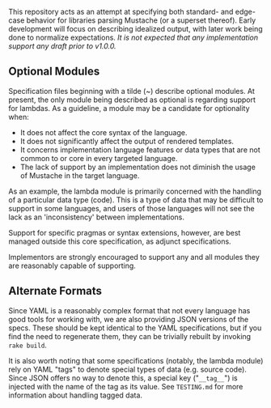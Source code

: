 This repository acts as an attempt at specifying both standard- and edge-case
behavior for libraries parsing Mustache (or a superset thereof).  Early
development will focus on describing idealized output, with later work being
done to normalize expectations.  *It is not expected that any implementation
support any draft prior to v1.0.0.*

Optional Modules
----------------

Specification files beginning with a tilde (~) describe optional modules.  At
present, the only module being described as optional is regarding support for
lambdas.  As a guideline, a module may be a candidate for optionality when:

  * It does not affect the core syntax of the language.
  * It does not significantly affect the output of rendered templates.
  * It concerns implementation language features or data types that are not
    common to or core in every targeted language.
  * The lack of support by an implementation does not diminish the usage of
    Mustache in the target language.

As an example, the lambda module is primarily concerned with the handling of a
particular data type (code).  This is a type of data that may be difficult to
support in some languages, and users of those languages will not see the lack
as an 'inconsistency' between implementations.

Support for specific pragmas or syntax extensions, however, are best managed
outside this core specification, as adjunct specifications.

Implementors are strongly encouraged to support any and all modules they are
reasonably capable of supporting.

Alternate Formats
-----------------

Since YAML is a reasonably complex format that not every language has good
tools for working with, we are also providing JSON versions of the specs.
These should be kept identical to the YAML specifications, but if you find the
need to regenerate them, they can be trivially rebuilt by invoking `rake
build`.

It is also worth noting that some specifications (notably, the lambda module)
rely on YAML "tags" to denote special types of data (e.g. source code).  Since
JSON offers no way to denote this, a special key ("`__tag__`") is injected with
the name of the tag as its value.  See `TESTING.md` for more information about
handling tagged data.
